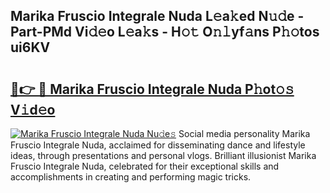 ## Marika Fruscio Integrale Nuda L𝚎a𝚔ed N𝚞𝚍e - Part-PMd Vi𝚍𝚎o L𝚎a𝚔s - H𝚘𝚝 O𝚗𝚕yf𝚊ns P𝚑𝚘tos ui6KV

# <h2><a href="http://kf71tj.oniu.top/?m=Marika+Fruscio+Integrale+Nuda">🔗👉 🔴 Marika Fruscio Integrale Nuda P𝚑ot𝚘𝚜 V𝚒d𝚎o</a></h2>

[![Marika Fruscio Integrale Nuda Nu𝚍e𝚜](https://i.imgur.com/0qMVB7G.gif)](http://kf71tj.oniu.top/?m=Marika+Fruscio+Integrale+Nuda)
Social media personality Marika Fruscio Integrale Nuda, acclaimed for disseminating dance and lifestyle ideas, through presentations and personal vlogs. Brilliant illusionist Marika Fruscio Integrale Nuda, celebrated for their exceptional skills and accomplishments in creating and performing magic tricks.  
